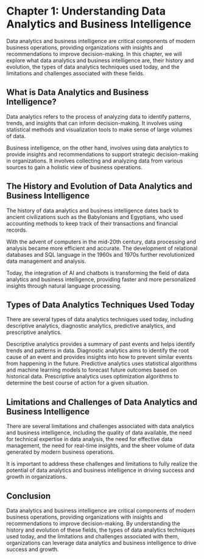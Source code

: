 Chapter 1: Understanding Data Analytics and Business Intelligence
=================================================================

Data analytics and business intelligence are critical components of modern business operations, providing organizations with insights and recommendations to improve decision-making. In this chapter, we will explore what data analytics and business intelligence are, their history and evolution, the types of data analytics techniques used today, and the limitations and challenges associated with these fields.

What is Data Analytics and Business Intelligence?
-------------------------------------------------

Data analytics refers to the process of analyzing data to identify patterns, trends, and insights that can inform decision-making. It involves using statistical methods and visualization tools to make sense of large volumes of data.

Business intelligence, on the other hand, involves using data analytics to provide insights and recommendations to support strategic decision-making in organizations. It involves collecting and analyzing data from various sources to gain a holistic view of business operations.

The History and Evolution of Data Analytics and Business Intelligence
---------------------------------------------------------------------

The history of data analytics and business intelligence dates back to ancient civilizations such as the Babylonians and Egyptians, who used accounting methods to keep track of their transactions and financial records.

With the advent of computers in the mid-20th century, data processing and analysis became more efficient and accurate. The development of relational databases and SQL language in the 1960s and 1970s further revolutionized data management and analysis.

Today, the integration of AI and chatbots is transforming the field of data analytics and business intelligence, providing faster and more personalized insights through natural language processing.

Types of Data Analytics Techniques Used Today
---------------------------------------------

There are several types of data analytics techniques used today, including descriptive analytics, diagnostic analytics, predictive analytics, and prescriptive analytics.

Descriptive analytics provides a summary of past events and helps identify trends and patterns in data. Diagnostic analytics aims to identify the root cause of an event and provides insights into how to prevent similar events from happening in the future. Predictive analytics uses statistical algorithms and machine learning models to forecast future outcomes based on historical data. Prescriptive analytics uses optimization algorithms to determine the best course of action for a given situation.

Limitations and Challenges of Data Analytics and Business Intelligence
----------------------------------------------------------------------

There are several limitations and challenges associated with data analytics and business intelligence, including the quality of data available, the need for technical expertise in data analysis, the need for effective data management, the need for real-time insights, and the sheer volume of data generated by modern business operations.

It is important to address these challenges and limitations to fully realize the potential of data analytics and business intelligence in driving success and growth in organizations.

Conclusion
----------

Data analytics and business intelligence are critical components of modern business operations, providing organizations with insights and recommendations to improve decision-making. By understanding the history and evolution of these fields, the types of data analytics techniques used today, and the limitations and challenges associated with them, organizations can leverage data analytics and business intelligence to drive success and growth.
